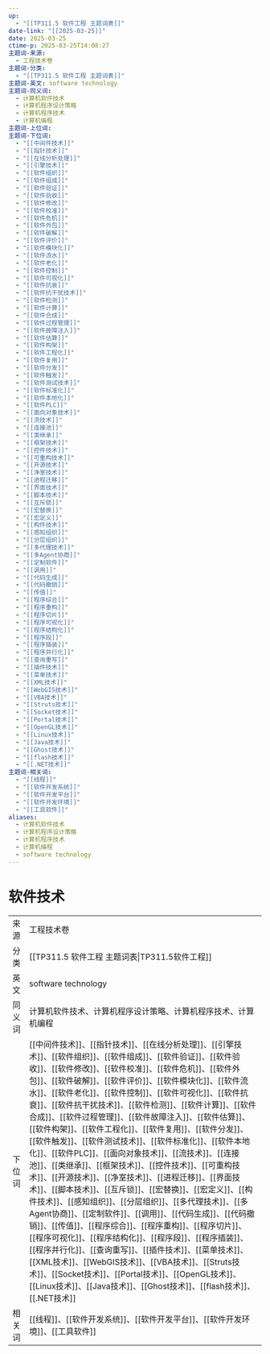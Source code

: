 ```yaml
---
up:
  - "[[TP311.5 软件工程 主题词表]]"
date-link: "[[2025-03-25]]"
date: 2025-03-25
ctime-p: 2025-03-25T14:08:27
主题词-来源:
  - 工程技术卷
主题词-分类:
  - "[[TP311.5 软件工程 主题词表]]"
主题词-英文: software technology
主题词-同义词:
  - 计算机软件技术
  - 计算机程序设计策略
  - 计算机程序技术
  - 计算机编程
主题词-上位词: 
主题词-下位词:
  - "[[中间件技术]]"
  - "[[指针技术]]"
  - "[[在线分析处理]]"
  - "[[引擎技术]]"
  - "[[软件组织]]"
  - "[[软件组成]]"
  - "[[软件验证]]"
  - "[[软件验收]]"
  - "[[软件修改]]"
  - "[[软件校准]]"
  - "[[软件危机]]"
  - "[[软件外包]]"
  - "[[软件破解]]"
  - "[[软件评价]]"
  - "[[软件模块化]]"
  - "[[软件流水]]"
  - "[[软件老化]]"
  - "[[软件控制]]"
  - "[[软件可视化]]"
  - "[[软件抗衰]]"
  - "[[软件抗干扰技术]]"
  - "[[软件检测]]"
  - "[[软件计算]]"
  - "[[软件合成]]"
  - "[[软件过程管理]]"
  - "[[软件故障注入]]"
  - "[[软件估算]]"
  - "[[软件构架]]"
  - "[[软件工程化]]"
  - "[[软件复用]]"
  - "[[软件分发]]"
  - "[[软件触发]]"
  - "[[软件测试技术]]"
  - "[[软件标准化]]"
  - "[[软件本地化]]"
  - "[[软件PLC]]"
  - "[[面向对象技术]]"
  - "[[流技术]]"
  - "[[连接池]]"
  - "[[类继承]]"
  - "[[框架技术]]"
  - "[[控件技术]]"
  - "[[可重构技术]]"
  - "[[开源技术]]"
  - "[[净室技术]]"
  - "[[进程迁移]]"
  - "[[界面技术]]"
  - "[[脚本技术]]"
  - "[[互斥锁]]"
  - "[[宏替换]]"
  - "[[宏定义]]"
  - "[[构件技术]]"
  - "[[感知组织]]"
  - "[[分层组织]]"
  - "[[多代理技术]]"
  - "[[多Agent协商]]"
  - "[[定制软件]]"
  - "[[调用]]"
  - "[[代码生成]]"
  - "[[代码撤销]]"
  - "[[传值]]"
  - "[[程序综合]]"
  - "[[程序重构]]"
  - "[[程序切片]]"
  - "[[程序可视化]]"
  - "[[程序结构化]]"
  - "[[程序段]]"
  - "[[程序插装]]"
  - "[[程序并行化]]"
  - "[[查询重写]]"
  - "[[插件技术]]"
  - "[[菜单技术]]"
  - "[[XML技术]]"
  - "[[WebGIS技术]]"
  - "[[VBA技术]]"
  - "[[Struts技术]]"
  - "[[Socket技术]]"
  - "[[Portal技术]]"
  - "[[OpenGL技术]]"
  - "[[Linux技术]]"
  - "[[Java技术]]"
  - "[[Ghost技术]]"
  - "[[flash技术]]"
  - "[[.NET技术]]"
主题词-相关词:
  - "[[线程]]"
  - "[[软件开发系统]]"
  - "[[软件开发平台]]"
  - "[[软件开发环境]]"
  - "[[工具软件]]"
aliases:
  - 计算机软件技术
  - 计算机程序设计策略
  - 计算机程序技术
  - 计算机编程
  - software technology
---
```


# 软件技术

| | |
| --- | --- |
| 来源 | 工程技术卷 |
| 分类 | [[TP311.5 软件工程 主题词表\|TP311.5软件工程]] |
| 英文 | software technology |
| 同义词 | 计算机软件技术、计算机程序设计策略、计算机程序技术、计算机编程 |
| 下位词 | [[中间件技术]]、[[指针技术]]、[[在线分析处理]]、[[引擎技术]]、[[软件组织]]、[[软件组成]]、[[软件验证]]、[[软件验收]]、[[软件修改]]、[[软件校准]]、[[软件危机]]、[[软件外包]]、[[软件破解]]、[[软件评价]]、[[软件模块化]]、[[软件流水]]、[[软件老化]]、[[软件控制]]、[[软件可视化]]、[[软件抗衰]]、[[软件抗干扰技术]]、[[软件检测]]、[[软件计算]]、[[软件合成]]、[[软件过程管理]]、[[软件故障注入]]、[[软件估算]]、[[软件构架]]、[[软件工程化]]、[[软件复用]]、[[软件分发]]、[[软件触发]]、[[软件测试技术]]、[[软件标准化]]、[[软件本地化]]、[[软件PLC]]、[[面向对象技术]]、[[流技术]]、[[连接池]]、[[类继承]]、[[框架技术]]、[[控件技术]]、[[可重构技术]]、[[开源技术]]、[[净室技术]]、[[进程迁移]]、[[界面技术]]、[[脚本技术]]、[[互斥锁]]、[[宏替换]]、[[宏定义]]、[[构件技术]]、[[感知组织]]、[[分层组织]]、[[多代理技术]]、[[多Agent协商]]、[[定制软件]]、[[调用]]、[[代码生成]]、[[代码撤销]]、[[传值]]、[[程序综合]]、[[程序重构]]、[[程序切片]]、[[程序可视化]]、[[程序结构化]]、[[程序段]]、[[程序插装]]、[[程序并行化]]、[[查询重写]]、[[插件技术]]、[[菜单技术]]、[[XML技术]]、[[WebGIS技术]]、[[VBA技术]]、[[Struts技术]]、[[Socket技术]]、[[Portal技术]]、[[OpenGL技术]]、[[Linux技术]]、[[Java技术]]、[[Ghost技术]]、[[flash技术]]、[[.NET技术]] |
| 相关词 | [[线程]]、[[软件开发系统]]、[[软件开发平台]]、[[软件开发环境]]、[[工具软件]] |
